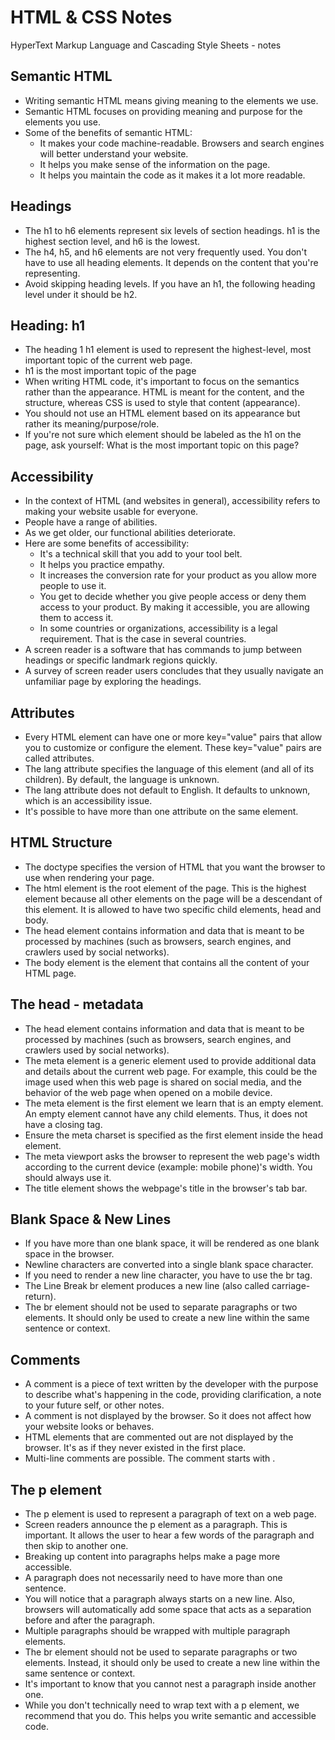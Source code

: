 # HTML & CSS Notes

HyperText Markup Language and Cascading Style Sheets - notes

## Semantic HTML

- Writing semantic HTML means giving meaning to the elements we use.
- Semantic HTML focuses on providing meaning and purpose for the elements you use.
- Some of the benefits of semantic HTML:
  - It makes your code machine-readable. Browsers and search engines will better understand your website.
  - It helps you make sense of the information on the page.
  - It helps you maintain the code as it makes it a lot more readable.

## Headings

- The h1 to h6 elements represent six levels of section headings. h1 is the highest section level, and h6 is the lowest.
- The h4, h5, and h6 elements are not very frequently used. You don't have to use all heading elements. It depends on the content that you're representing.
- Avoid skipping heading levels. If you have an h1, the following heading level under it should be h2.

## Heading: h1

- The heading 1 h1 element is used to represent the highest-level, most important topic of the current web page.
- h1 is the most important topic of the page
- When writing HTML code, it's important to focus on the semantics rather than the appearance. HTML is meant for the content, and the structure, whereas CSS is used to style that content (appearance).
- You should not use an HTML element based on its appearance but rather its meaning/purpose/role.
- If you're not sure which element should be labeled as the h1 on the page, ask yourself: What is the most important topic on this page?

## Accessibility

- In the context of HTML (and websites in general), accessibility refers to making your website usable for everyone.
- People have a range of abilities.
- As we get older, our functional abilities deteriorate.
- Here are some benefits of accessibility:
  - It's a technical skill that you add to your tool belt.
  - It helps you practice empathy.
  - It increases the conversion rate for your product as you allow more people to use it.
  - You get to decide whether you give people access or deny them access to your product. By making it accessible, you are allowing them to access it.
  - In some countries or organizations, accessibility is a legal requirement. That is the case in several countries.
- A screen reader is a software that has commands to jump between headings or specific landmark regions quickly.
- A survey of screen reader users concludes that they usually navigate an unfamiliar page by exploring the headings.

## Attributes

- Every HTML element can have one or more key="value" pairs that allow you to customize or configure the element. These key="value" pairs are called attributes.
- The lang attribute specifies the language of this element (and all of its children). By default, the language is unknown.
- The lang attribute does not default to English. It defaults to unknown, which is an accessibility issue.
- It's possible to have more than one attribute on the same element.

## HTML Structure

- The doctype specifies the version of HTML that you want the browser to use when rendering your page.
- The html element is the root element of the page. This is the highest element because all other elements on the page will be a descendant of this element. It is allowed to have two specific child elements, head and body.
- The head element contains information and data that is meant to be processed by machines (such as browsers, search engines, and crawlers used by social networks).
- The body element is the element that contains all the content of your HTML page.

## The head - metadata

- The head element contains information and data that is meant to be processed by machines (such as browsers, search engines, and crawlers used by social networks).
- The meta element is a generic element used to provide additional data and details about the current web page. For example, this could be the image used when this web page is shared on social media, and the behavior of the web page when opened on a mobile device.
- The meta element is the first element we learn that is an empty element. An empty element cannot have any child elements. Thus, it does not have a closing tag.
- Ensure the meta charset is specified as the first element inside the head element.
- The meta viewport asks the browser to represent the web page's width according to the current device (example: mobile phone)'s width. You should always use it.
- The title element shows the webpage's title in the browser's tab bar.

## Blank Space & New Lines

- If you have more than one blank space, it will be rendered as one blank space in the browser.
- Newline characters are converted into a single blank space character.
- If you need to render a new line character, you have to use the br tag.
- The Line Break br element produces a new line (also called carriage-return).
- The br element should not be used to separate paragraphs or two elements. It should only be used to create a new line within the same sentence or context.

## Comments

- A comment is a piece of text written by the developer with the purpose to describe what's happening in the code, providing clarification, a note to your future self, or other notes.
- A comment is not displayed by the browser. So it does not affect how your website looks or behaves.
- HTML elements that are commented out are not displayed by the browser. It's as if they never existed in the first place.
- Multi-line comments are possible. The comment starts with <!-- and ends with -->.

## The p element

- The p element is used to represent a paragraph of text on a web page.
- Screen readers announce the p element as a paragraph. This is important. It allows the user to hear a few words of the paragraph and then skip to another one.
- Breaking up content into paragraphs helps make a page more accessible.
- A paragraph does not necessarily need to have more than one sentence.
- You will notice that a paragraph always starts on a new line. Also, browsers will automatically add some space that acts as a separation before and after the paragraph.
- Multiple paragraphs should be wrapped with multiple paragraph elements.
- The br element should not be used to separate paragraphs or two elements. Instead, it should only be used to create a new line within the same sentence or context.
- It's important to know that you cannot nest a paragraph inside another one.
- While you don't technically need to wrap text with a p element, we recommend that you do. This helps you write semantic and accessible code.
